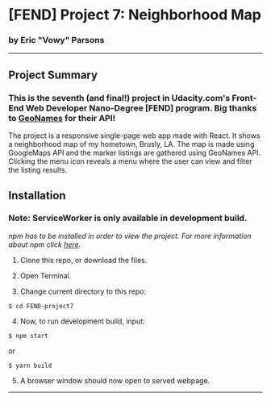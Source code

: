 # [FEND] Project 7: Neighborhood Map

### by Eric "Vowy" Parsons

---
## Project Summary


### This is the seventh (and final!) project in Udacity.com's Front-End Web Developer Nano-Degree [FEND] program. **Big thanks to [GeoNames](https://www.geonames.org) for their API!**

The project is a responsive single-page web app made with React. It shows a neighborhood map of my hometown, Brusly, LA. The map is made using GoogleMaps API and the marker listings are gathered using GeoNames API. Clicking the menu icon reveals a menu where the user can view and filter the listing results.


## Installation
### Note: ServiceWorker is only available in development build.

*npm has to be installed in order to view the project. For more information about npm click [here](https://www.npmjs.com/get-npm).*

1. Clone this repo, or download the files.

2. Open Terminal.

3. Change current directory to this repo:

```
$ cd FEND-project7
```

4. Now, to run development build, input:

```
$ npm start
```

or

```
$ yarn build
```

5. A browser window should now open to served webpage.

---
